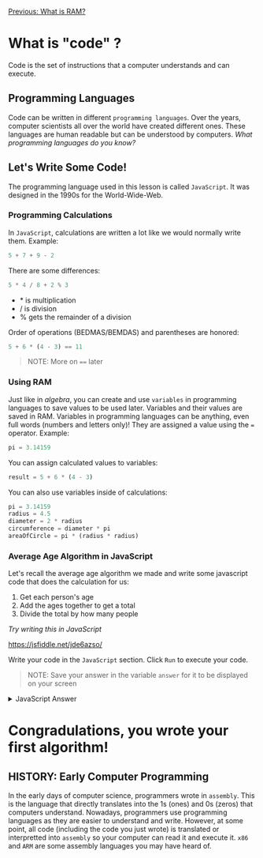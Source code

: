 [Previous: What is RAM?](../Lesson-2-RAM/README.md)

# What is "code" ?

Code is the set of instructions that a computer understands and can execute.

## Programming Languages

Code can be written in different `programming languages`. Over the years, computer scientists all over the world have created different ones. These languages are human readable but can be understood by computers. *What programming languages do you know?*

## Let's Write Some Code!

The programming language used in this lesson is called `JavaScript`. It was designed in the 1990s for the World-Wide-Web.

### Programming Calculations

In `JavaScript`, calculations are written a lot like we would normally write them. Example:

```javascript
5 + 7 + 9 - 2
```

There are some differences:

```javascript
5 * 4 / 8 + 2 % 3
```

- \* is multiplication
- / is division
- % gets the remainder of a division

Order of operations (BEDMAS/BEMDAS) and parentheses are honored:

```javascript
5 + 6 * (4 - 3) == 11
```

> NOTE: More on `==` later

### Using RAM

Just like in *algebra*, you can create and use `variables` in programming languages to save values to be used later. Variables and their values are saved in RAM. Variables in programming languages can be anything, even full words (numbers and letters only)! They are assigned a value using the `=` operator. Example:

```javascript
pi = 3.14159
```

You can assign calculated values to variables:

```javascript
result = 5 + 6 * (4 - 3)
```

You can also use variables inside of calculations:

```javascript
pi = 3.14159
radius = 4.5
diameter = 2 * radius
circumference = diameter * pi
areaOfCircle = pi * (radius * radius)
```

### Average Age Algorithm in JavaScript

Let's recall the average age algorithm we made and write some javascript code that does the calculation for us:
1. Get each person's age
2. Add the ages together to get a total
3. Divide the total by how many people

*Try writing this in JavaScript*

https://jsfiddle.net/jde6azso/

Write your code in the `JavaScript` section. Click `Run` to execute your code.

> NOTE: Save your answer in the variable `answer` for it to be displayed on your screen

<details>
<summary>JavaScript Answer</summary>

```javascript
theQueensAge = 94
alliesAge = 19
natesAge = 22
elonMusksAge = 49

total = theQueensAge + alliesAge + natesAge + elonMusksAge
average = total / 4
answer = average
```
</details>

# Congradulations, you wrote your first algorithm!

## HISTORY: Early Computer Programming
 In the early days of computer science, programmers wrote in `assembly`. This is the language that directly translates into the 1s (ones) and 0s (zeros) that computers understand. Nowadays, programmers use programming languages as they are easier to understand and write. However, at some point, all code (including the code you just wrote) is translated or interpretted into `assembly` so your computer can read it and execute it. `x86` and `ARM` are some assembly languages you may have heard of.


